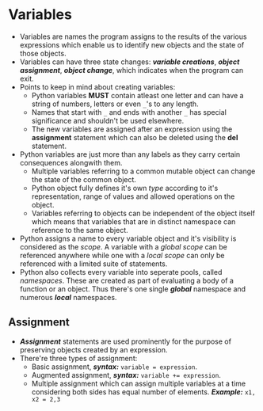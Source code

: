# Variables

- Variables are names the program assigns to the results of the various expressions which enable us to identify new objects and the state of those objects.
- Variables can have three state changes: _**variable creations**_, _**object assignment**_, _**object change**_, which indicates when the program can exit.
- Points to keep in mind about creating variables:
    + Python variables **MUST** contain atleast one letter and can have a string of numbers, letters or even `_`'s to any length.
    + Names that start with `_` and ends with another `_` has special significance and shouldn't be used elsewhere.
    + The new variables are assigned after an expression using the **assignment** statement which can also be deleted using the **del** statement.
- Python variables are just more than any labels as they carry certain consequences alongwith them.
    + Multiple variables referring to a common mutable object can change the state of the common object.
    + Python object fully defines it's own _type_ according to it's representation, range of values and allowed operations on the object.
    + Variables referring to objects can be independent of the object itself which means that variables that are in distinct namespace can reference to the same object.
- Python assigns a name to every variable object and it's visibility is considered as the _scope_. A variable with a _global scope_ can be referenced anywhere while one with a _local scope_ can only be referenced with a limited suite of statements.
- Python also collects every variable into seperate pools, called _namespaces_. These are created as part of evaluating a body of a function or an object. Thus there's one single _**global**_ namespace and numerous _**local**_ namespaces.

Assignment
-------
- _**Assignment**_ statements are used prominently for the purpose of preserving objects created by an expression.
- There're three types of assignment:
    + Basic assignment, _**syntax:**_ `variable = expression`.
    + Augmented assignment, _**syntax:**_ `variable += expression`.
    + Multiple assignment which can assign multiple variables at a time considering both sides has equal number of elements. _**Example:**_ `x1, x2 = 2,3`